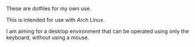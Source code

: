These are dotfiles for my own use.

This is intended for use with Arch Linux.

I am aiming for a desktop environment that can be operated using only the keyboard, without using a mouse.

